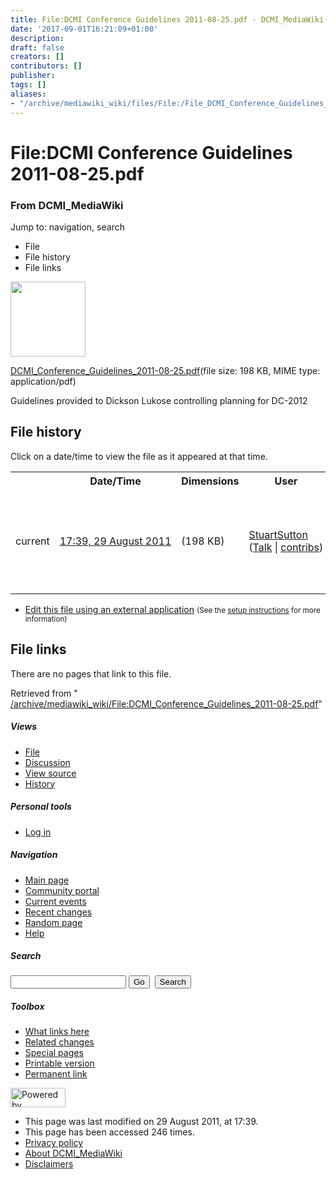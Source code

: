 ```yaml
---
title: File:DCMI Conference Guidelines 2011-08-25.pdf - DCMI_MediaWiki
date: '2017-09-01T16:21:09+01:00'
description: 
draft: false
creators: []
contributors: []
publisher: 
tags: []
aliases:
- "/archive/mediawiki_wiki/files/File:/File_DCMI_Conference_Guidelines_2011-08-25.pdf.html"
---
```


<a id="top"></a>
# File:DCMI Conference Guidelines 2011-08-25.pdf

### From DCMI\_MediaWiki

Jump to: navigation, search
<!-- start content -->
- File
- File history
- File links

 [<img alt="" src="/skins/common/images/icons/fileicon-pdf.png" width="120" height="120">](/archive/mediawiki_wiki/files/DCMI_Conference_Guidelines_2011-08-25.pdf)

[DCMI\_Conference\_Guidelines\_2011-08-25.pdf](/archive/mediawiki_wiki/files/DCMI_Conference_Guidelines_2011-08-25.pdf "DCMI Conference Guidelines 2011-08-25.pdf")‎(file size: 198 KB, MIME type: application/pdf)

Guidelines provided to Dickson Lukose controlling planning for DC-2012

<!-- 
NewPP limit report
Preprocessor node count: 1/1000000
Post-expand include size: 0/2097152 bytes
Template argument size: 0/2097152 bytes
Expensive parser function count: 0/100
-->
## File history

Click on a date/time to view the file as it appeared at that time.

<table class="wikitable filehistory">
  <tr>
    <td></td>
    <th>Date/Time</th>
    <th>Dimensions</th>
    <th>User</th>
    <th>Comment</th>
  </tr>
  <tr>
    <td>current</td>
    <td class="filehistory-selected" style="white-space: nowrap;"><a href="/archive/mediawiki_wiki/files/DCMI_Conference_Guidelines_2011-08-25.pdf">17:39, 29 August 2011</a></td>
    <td> <span style="white-space: nowrap;">(198 KB)</span>
    </td>
    <td>
      <a href="/index.php?title=User:StuartSutton&amp;action=edit&amp;redlink=1" class="new mw-userlink" title="User:StuartSutton (page does not exist)">StuartSutton</a> <span style="white-space: nowrap;"> <span class="mw-usertoollinks">(<a href="/index.php?title=User_talk:StuartSutton&amp;action=edit&amp;redlink=1" class="new" title="User talk:StuartSutton (page does not exist)">Talk</a> | <a href="/index.php/Special:Contributions/StuartSutton" title="Special:Contributions/StuartSutton">contribs</a>)</span></span>
    </td>
    <td> <span class="comment">(Guidelines provided to Dickson Lukose controlling planning for DC-2012)</span>
    </td>
  </tr>
</table>

  

- [Edit this file using an external application](/index.php?title=File:DCMI_Conference_Guidelines_2011-08-25.pdf&action=edit&externaledit=true&mode=file "File:DCMI Conference Guidelines 2011-08-25.pdf") <small>(See the <a href="http://www.mediawiki.org/wiki/Manual:External_editors" class="external text" rel="nofollow">setup instructions</a> for more information)</small>

## File links

There are no pages that link to this file.

Retrieved from " [/archive/mediawiki_wiki/File:DCMI\_Conference\_Guidelines\_2011-08-25.pdf](/archive/mediawiki_wiki/files/File:/File:DCMI_Conference_Guidelines_2011-08-25.pdf.html)"

<!-- end content -->

##### Views

- [File](/archive/mediawiki_wiki/files/File:/File:DCMI_Conference_Guidelines_2011-08-25.pdf.html "View the file page [c]")
- [Discussion](/index.php?title=File_talk:DCMI_Conference_Guidelines_2011-08-25.pdf&action=edit&redlink=1 "Discussion about the content page [t]")
- [View source](/index.php?title=File:DCMI_Conference_Guidelines_2011-08-25.pdf&action=edit "This page is protected.
You can view its source [e]")
- [History](/index.php?title=File:DCMI_Conference_Guidelines_2011-08-25.pdf&action=history "Past revisions of this page [h]")

##### Personal tools

- [Log in](/index.php?title=Special:UserLogin&returnto=File:DCMI_Conference_Guidelines_2011-08-25.pdf "You are encouraged to log in; however, it is not mandatory [o]")

<script type="text/javascript"> if (window.isMSIE55) fixalpha(); </script>

##### Navigation

- [Main page](/index.php/Main_Page "Visit the main page [z]")
- [Community portal](/index.php/DCMI_MediaWiki:Community_portal "About the project, what you can do, where to find things")
- [Current events](/index.php/DCMI_MediaWiki:Current_events "Find background information on current events")
- [Recent changes](/index.php/Special:RecentChanges "The list of recent changes in the wiki [r]")
- [Random page](/index.php/Special:Random "Load a random page [x]")
- [Help](/index.php/Help:Contents "The place to find out")

##### <label for="searchInput">Search</label>

<form action="/index.php" id="searchform">
				<input type="hidden" name="title" value="Special:Search">
				<input id="searchInput" title="Search DCMI_MediaWiki" accesskey="f" type="search" name="search">
				<input type="submit" name="go" class="searchButton" id="searchGoButton" value="Go" title="Go to a page with this exact name if exists"> 
				<input type="submit" name="fulltext" class="searchButton" id="mw-searchButton" value="Search" title="Search the pages for this text">
			</form>

##### Toolbox

- [What links here](/index.php/Special:WhatLinksHere/File:DCMI_Conference_Guidelines_2011-08-25.pdf "List of all wiki pages that link here [j]")
- [Related changes](/index.php/Special:RecentChangesLinked/File:DCMI_Conference_Guidelines_2011-08-25.pdf "Recent changes in pages linked from this page [k]")
- [Special pages](/index.php/Special:SpecialPages "List of all special pages [q]")
- [Printable version](/index.php?title=File:DCMI_Conference_Guidelines_2011-08-25.pdf&printable=yes "Printable version of this page [p]")
- [Permanent link](/index.php?title=File:DCMI_Conference_Guidelines_2011-08-25.pdf&oldid=734 "Permanent link to this revision of the page")

<!-- end of the left (by default at least) column -->

 [<img src="/skins/common/images/poweredby_mediawiki_88x31.png" height="31" width="88" alt="Powered by MediaWiki">](http://www.mediawiki.org/)

- This page was last modified on 29 August 2011, at 17:39.
- This page has been accessed 246 times.
- [Privacy policy](/index.php/DCMI_MediaWiki:Privacy_policy "DCMI MediaWiki:Privacy policy")
- [About DCMI\_MediaWiki](/index.php/DCMI_MediaWiki:About "DCMI MediaWiki:About")
- [Disclaimers](/index.php/DCMI_MediaWiki:General_disclaimer "DCMI MediaWiki:General disclaimer")

<script>if (window.runOnloadHook) runOnloadHook();</script><!-- Served in 0.545 secs. -->
